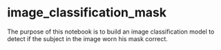 # image_classification_mask
The purpose of this notebook is to build an image classification model to detect if the subject in the image worn his mask correct.
